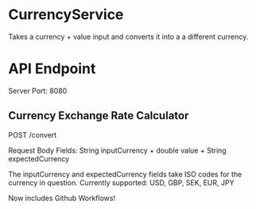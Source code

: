 # CurrencyService

Takes a currency + value input and converts it into a a different currency.

# API Endpoint

Server Port: 8080

## Currency Exchange Rate Calculator

POST /convert

Request Body Fields:
String inputCurrency + double value + String expectedCurrency

The inputCurrency and expectedCurrency fields take ISO codes for the currency in question.
Currently supported: USD, GBP, SEK, EUR, JPY

Now includes Github Workflows!

